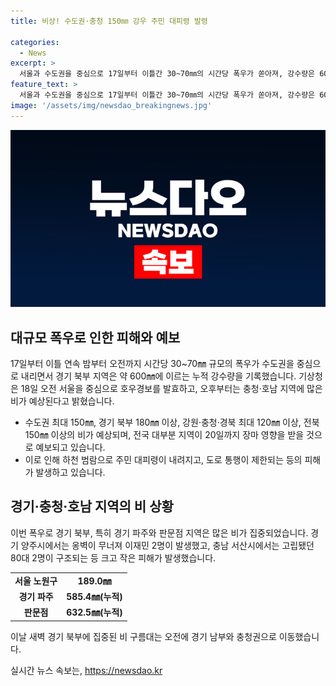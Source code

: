 ```yaml
---
title: 비상! 수도권·충청 150㎜ 강우 주민 대피령 발령

categories:
  - News
excerpt: >
  서울과 수도권을 중심으로 17일부터 이틀간 30~70㎜의 시간당 폭우가 쏟아져, 강수량은 600㎜에 달해 호우경보가 발효됐다. 서울 노원구에서는 189.0㎜의 강수량을 기록했고, 지역별로 다양한 피해가 발생했다. 수도권뿐 아니라 경북·전북도에도 150㎜ 이상의 비가 예상돼 전국 대다수 지역이 20일까지 장마 영향을 받을 것으로 보인다.큰 피해가 발생한 지역과 도로 통행 통제 소식까지 지역별로 신경 써야 할 상황이 전해졌다.
feature_text: >
  서울과 수도권을 중심으로 17일부터 이틀간 30~70㎜의 시간당 폭우가 쏟아져, 강수량은 600㎜에 달해 호우경보가 발효됐다. 서울 노원구에서는 189.0㎜의 강수량을 기록했고, 지역별로 다양한 피해가 발생했다. 수도권뿐 아니라 경북·전북도에도 150㎜ 이상의 비가 예상돼 전국 대다수 지역이 20일까지 장마 영향을 받을 것으로 보인다.큰 피해가 발생한 지역과 도로 통행 통제 소식까지 지역별로 신경 써야 할 상황이 전해졌다.
image: '/assets/img/newsdao_breakingnews.jpg'
---
```


<p><img src="/assets/img/newsdao_breakingnews.jpg" alt="ontimetimes 속보" /></p>

<h2 data-ke-size="size26">대규모 폭우로 인한 피해와 예보</h2>

<p data-ke-size="size16">17일부터 이틀 연속 밤부터 오전까지 시간당 30~70㎜ 규모의 폭우가 수도권을 중심으로 내리면서 경기 북부 지역은 약 600㎜에 이르는 누적 강수량을 기록했습니다. 기상청은 18일 오전 서울을 중심으로 호우경보를 발효하고, 오후부터는 충청·호남 지역에 많은 비가 예상된다고 밝혔습니다.</p>

<ul>
    <li>수도권 최대 150㎜, 경기 북부 180㎜ 이상, 강원·충청·경북 최대 120㎜ 이상, 전북 150㎜ 이상의 비가 예상되며, 전국 대부분 지역이 20일까지 장마 영향을 받을 것으로 예보되고 있습니다.</li>
    <li>이로 인해 하천 범람으로 주민 대피령이 내려지고, 도로 통행이 제한되는 등의 피해가 발생하고 있습니다.</li>
</ul>

<h2 data-ke-size="size26">경기·충청·호남 지역의 비 상황</h2>

<p data-ke-size="size16">이번 폭우로 경기 북부, 특히 경기 파주와 판문점 지역은 많은 비가 집중되었습니다. 경기 양주시에서는 옹벽이 무너져 이재민 2명이 발생했고, 충남 서산시에서는 고립됐던 80대 2명이 구조되는 등 크고 작은 피해가 발생했습니다.</p>

<table>
    <tr>
        <td style="text-align: center; height: 17px;"><b>서울 노원구</b></td>
        <td style="text-align: center; height: 17px;"><b>189.0㎜</b></td>
    </tr>
    <tr>
        <td style="text-align: center; height: 17px;"><b>경기 파주</b></td>
        <td style="text-align: center; height: 17px;"><b>585.4㎜(누적)</b></td>
    </tr>
    <tr>
        <td style="text-align: center; height: 17px;"><b>판문점</b></td>
        <td style="text-align: center; height: 17px;"><b>632.5㎜(누적)</b></td>
    </tr>
</table>

<p data-ke-size="size16">이날 새벽 경기 북부에 집중된 비 구름대는 오전에 경기 남부와 충청권으로 이동했습니다.</p>
실시간 뉴스 속보는, <a href="https://newsdao.kr" rel="dofollow">https://newsdao.kr</a>


